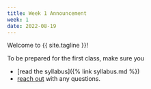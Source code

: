 ```yaml
---
title: Week 1 Announcement
week: 1
date: 2022-08-19
---
```


Welcome to {{ site.tagline }}! 

To be prepared for the first class, make sure you 
- [read the syllabus]({% link syllabus.md %})
- [reach out](mailto:ballard@math.sc.edu) with any questions. 
